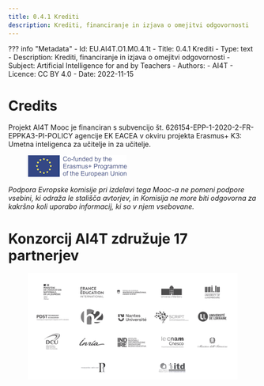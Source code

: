 ```yaml
---
title: 0.4.1 Krediti
description: Krediti, financiranje in izjava o omejitvi odgovornosti
---
```

??? info "Metadata"
    - Id: EU.AI4T.O1.M0.4.1t
    - Title: 0.4.1 Krediti
    - Type: text
    - Description: Krediti, financiranje in izjava o omejitvi odgovornosti
    - Subject: Artificial Intelligence for and by Teachers
    - Authors:
        - AI4T 
    - Licence: CC BY 4.0
    - Date: 2022-11-15


# Credits
Projekt AI4T Mooc je financiran s subvencijo št. 626154-EPP-1-2020-2-FR-EPPKA3-PI-POLICY agencije EK EACEA v okviru projekta Erasmus+ K3: Umetna inteligenca za učitelje in za učitelje.

<figure>
  <img src="Images/LogoCoFoundedErasmusProgramEU.png" alt="Logo Co-founded by Erasmus and EU"/>
</figure>

*Podpora Evropske komisije pri izdelavi tega Mooc-a ne pomeni podpore vsebini, ki odraža le stališča avtorjev, in Komisija ne more biti odgovorna za kakršno koli uporabo informacij, ki so v njem vsebovane.*

# Konzorcij AI4T združuje 17 partnerjev

<a href="https://www.ai4t.eu/partners/" target="_blank">
<figure> 
  <img src="Images/Partners.png" alt= "Logos of the 17 partners of AI4T" /> 
</figure></a>  

